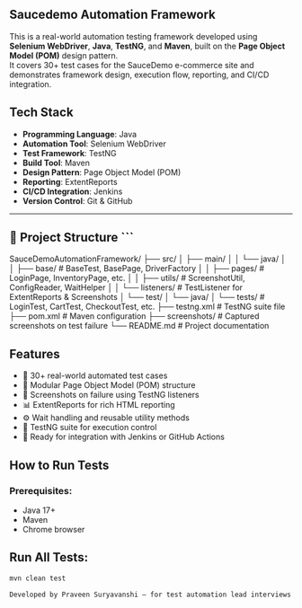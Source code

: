 ## Saucedemo Automation Framework

This is a real-world automation testing framework developed using **Selenium WebDriver**, **Java**, **TestNG**, and **Maven**, built on the **Page Object Model (POM)** design pattern.  
It covers 30+ test cases for the SauceDemo e-commerce site and demonstrates framework design, execution flow, reporting, and CI/CD integration.

## Tech Stack

- **Programming Language**: Java  
- **Automation Tool**: Selenium WebDriver  
- **Test Framework**: TestNG  
- **Build Tool**: Maven  
- **Design Pattern**: Page Object Model (POM)  
- **Reporting**: ExtentReports  
- **CI/CD Integration**: Jenkins  
- **Version Control**: Git & GitHub  


---
## 📁 Project Structure ```

SauceDemoAutomationFramework/ ├── src/ │ ├── main/ │ │ └── java/ │ │ ├── base/ # BaseTest, BasePage, DriverFactory │ │ ├── pages/ # LoginPage, InventoryPage, etc. │ │ ├── utils/ # ScreenshotUtil, ConfigReader, WaitHelper │ │ └── listeners/ # TestListener for ExtentReports & Screenshots │ └── test/ │ └── java/ │ └── tests/ # LoginTest, CartTest, CheckoutTest, etc. ├── testng.xml # TestNG suite file ├── pom.xml # Maven configuration ├── screenshots/ # Captured screenshots on test failure └── README.md # Project documentation



## Features
- 🚀 30+ real-world automated test cases  
- 🔄 Modular Page Object Model (POM) structure  
- 📸 Screenshots on failure using TestNG listeners  
- 📊 ExtentReports for rich HTML reporting  
- ⚙️ Wait handling and reusable utility methods  
- 🧪 TestNG suite for execution control  
- 🔁 Ready for integration with Jenkins or GitHub Actions

  
##  How to Run Tests

### Prerequisites:
- Java 17+
- Maven
- Chrome browser

## Run All Tests:

```bash
mvn clean test

Developed by Praveen Suryavanshi — for test automation lead interviews and real-world project experience.
